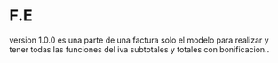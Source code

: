 # F.E
version 1.0.0
es una parte de una factura solo el modelo para realizar y tener todas las funciones del iva subtotales y totales con bonificacion..
